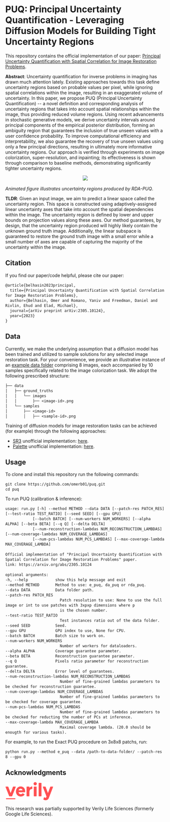 # PUQ: Principal Uncertainty Quantification - Leveraging Diffusion Models for Building Tight Uncertainty Regions

This repository contains the official implementation of our paper: [Principal Uncertainty Quantification with Spatial
Correlation for Image Restoration Problems](https://arxiv.org/abs/2305.10124).

**Abstract**:
Uncertainty quantification for inverse problems in imaging has drawn much attention lately. Existing approaches towards this task define uncertainty regions based on probable values per pixel, while ignoring spatial correlations within the image, resulting in an exaggerated volume of uncertainty. In this paper, we propose PUQ (Principal Uncertainty Quantification) -- a novel definition and corresponding analysis of uncertainty regions that takes into account spatial relationships within the image, thus providing reduced volume regions. Using recent advancements in stochastic generative models, we derive uncertainty intervals around principal components of the empirical posterior distribution, forming an ambiguity region that guarantees the inclusion of true unseen values with a user confidence probability. To improve computational efficiency and interpretability, we also guarantee the recovery of true unseen values using only a few principal directions, resulting in ultimately more informative uncertainty regions. Our approach is verified through experiments on image colorization, super-resolution, and inpainting; its effectiveness is shown through comparison to baseline methods, demonstrating significantly tighter uncertainty regions.

<p align="center">
  <img src="images/demo.gif" />
</p>

*Animated figure illustrates uncertainty regions produced by RDA-PUQ*.

**TLDR**:
Given an input image, we aim to predict a linear space called the uncertainty region.
This space is constructed using adaptively-assigned linear uncertainty axes that take into account the spatial dependencies within the image. The uncertainty region is defined by lower and upper bounds on projection values along these axes.
Our method guarantees, by design, that the uncertainty region produced will highly likely contain the unknown ground truth image. Additionally, the linear subspace is guaranteed to restore the ground truth image with a small error while a small number of axes are capable of capturing the majority of the uncertainty within the image.

## Citation

If you find our paper/code helpful, please cite our paper:

    @article{belhasin2023principal,
      title={Principal Uncertainty Quantification with Spatial Correlation for Image Restoration Problems},
      author={Belhasin, Omer and Romano, Yaniv and Freedman, Daniel and Rivlin, Ehud and Elad, Michael},
      journal={arXiv preprint arXiv:2305.10124},
      year={2023}
    }

## Data

Currently, we make the underlying assumption that a diffusion model has been trained and utilized to sample solutions for any selected image restoration task.
For your convenience, we provide an illustrative instance of an [example data folder](puq/data/example) comprising 8 images, each accompanied by 10 samples specifically related to the image colorization task.
We adopt the following prescribed structure:

    ├── data
    │   ├── ground_truths
    │   │   └── images
    │   │       ├── <image-id>.png
    │   └── samples
    │       ├── <image-id>
    │       │   ├── <sample-id>.png

Training of diffusion models for image restoration tasks can be achieved (for example) through the following approaches:

- [SR3](https://arxiv.org/abs/2104.07636) unofficial implementation: [here](https://github.com/Janspiry/Image-Super-Resolution-via-Iterative-Refinement).
- [Palette](https://arxiv.org/abs/2111.05826) unofficial implementation: [here](https://github.com/Janspiry/Palette-Image-to-Image-Diffusion-Models).

## Usage

To clone and install this repository run the following commands:

    git clone https://github.com/omerb01/puq.git
    cd puq

To run PUQ (calibration & inference):

    usage: run.py [-h] --method METHOD --data DATA [--patch-res PATCH_RES] [--test-ratio TEST_RATIO] [--seed SEED] [--gpu GPU]
                [--batch BATCH] [--num-workers NUM_WORKERS] [--alpha ALPHA] [--beta BETA] [--q Q] [--delta DELTA]
                [--num-reconstruction-lambdas NUM_RECONSTRUCTION_LAMBDAS] [--num-coverage-lambdas NUM_COVERAGE_LAMBDAS]
                [--num-pcs-lambdas NUM_PCS_LAMBDAS] [--max-coverage-lambda MAX_COVERAGE_LAMBDA]

    Official implementation of "Principal Uncertainty Quantification with Spatial Correlation for Image Restoration Problems" paper.
    link: https://arxiv.org/abs/2305.10124

    optional arguments:
    -h, --help            show this help message and exit
    --method METHOD       Method to use: e_puq, da_puq or rda_puq.
    --data DATA           Data folder path.
    --patch-res PATCH_RES
                            Patch resolution to use: None to use the full image or int to use patches with 3xpxp dimensions where p
                            is the chosen number.
    --test-ratio TEST_RATIO
                            Test instances ratio out of the data folder.
    --seed SEED           Seed.
    --gpu GPU             GPU index to use, None for CPU.
    --batch BATCH         Batch size to work on.
    --num-workers NUM_WORKERS
                            Number of workers for dataloaders.
    --alpha ALPHA         Coverage guarantee parameter.
    --beta BETA           Reconstruction guarantee parameter.
    --q Q                 Pixels ratio parameter for reconstruction guarantee.
    --delta DELTA         Error level of guarantees.
    --num-reconstruction-lambdas NUM_RECONSTRUCTION_LAMBDAS
                            Number of fine-grained lambdas parameters to be checked for reconstruction guarantee.
    --num-coverage-lambdas NUM_COVERAGE_LAMBDAS
                            Number of fine-grained lambdas parameters to be checked for coverage guarantee.
    --num-pcs-lambdas NUM_PCS_LAMBDAS
                            Number of fine-grained lambdas parameters to be checked for reducting the number of PCs at inference.
    --max-coverage-lambda MAX_COVERAGE_LAMBDA
                            Maximal coverage lambda. (20.0 should be enougth for various tasks).

For example, to run the Exact PUQ procedure on 3x8x8 patchs, run:

    python run.py --method e_puq --data /path-to-data-folder/ --patch-res 8 --gpu 0

## Acknowledgments

<img src="images/verily.png" alt="verily" width="30%" />

This research was partially supported by Verily Life Sciences (formerly Google Life Sciences).